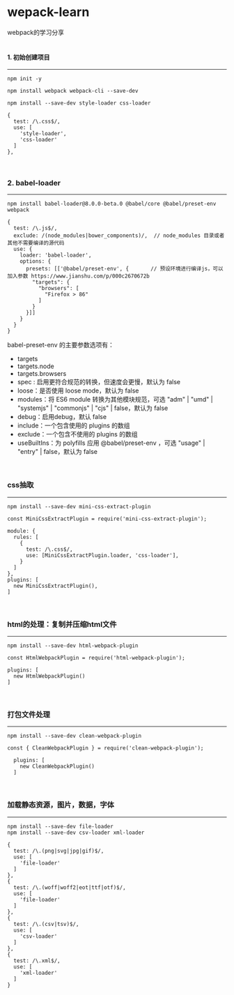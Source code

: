 # wepack-learn  
webpack的学习分享  
<br>

#### 1. 初始创建项目  
***  
```  
npm init -y       

npm install webpack webpack-cli --save-dev

npm install --save-dev style-loader css-loader
```  

```
{
  test: /\.css$/,
  use: [
    'style-loader',
    'css-loader'
  ]
},
```

<br>

### 2. babel-loader
***
```
npm install babel-loader@8.0.0-beta.0 @babel/core @babel/preset-env webpack
```

```
{
  test: /\.js$/,
  exclude: /(node_modules|bower_components)/,  // node_modules 目录或者其他不需要编译的源代码 
  use: {
    loader: 'babel-loader',
    options: {
      presets: [['@babel/preset-env', {       // 预设环境进行编译js，可以加入参数 https://www.jianshu.com/p/000c2670672b
        "targets": {
          "browsers": [
            "Firefox > 86"
          ]
        }
      }]]
    }
  }
}
```

babel-preset-env 的主要参数选项有：
* targets
* targets.node
* targets.browsers
* spec : 启用更符合规范的转换，但速度会更慢，默认为 false
* loose：是否使用 loose mode，默认为 false
* modules：将 ES6 module 转换为其他模块规范，可选 "adm" | "umd" | "systemjs" | "commonjs" | "cjs" | false，默认为 false
* debug：启用debug，默认 false
* include：一个包含使用的 plugins 的数组
* exclude：一个包含不使用的 plugins 的数组
* useBuiltIns：为 polyfills 应用 @babel/preset-env ，可选 "usage" | "entry" | false，默认为 false

<br>

### css抽取
***
```
npm install --save-dev mini-css-extract-plugin
```

```
const MiniCssExtractPlugin = require('mini-css-extract-plugin');

module: {
  rules: [
    {
      test: /\.css$/,
      use: [MiniCssExtractPlugin.loader, 'css-loader'],
    }
  ]
},
plugins: [
  new MiniCssExtractPlugin(),
]
```

<br>

### html的处理：复制并压缩html文件
***
```
npm install --save-dev html-webpack-plugin
```
```
const HtmlWebpackPlugin = require('html-webpack-plugin');

plugins: [
  new HtmlWebpackPlugin()
]
```

<br>

### 打包文件处理
***
```
npm install --save-dev clean-webpack-plugin
```
```
const { CleanWebpackPlugin } = require('clean-webpack-plugin');

  plugins: [
    new CleanWebpackPlugin()
  ]
```

<br>

### 加载静态资源，图片，数据，字体
***
```
npm install --save-dev file-loader
npm install --save-dev csv-loader xml-loader
```
```
{
  test: /\.(png|svg|jpg|gif)$/,
  use: [
    'file-loader'
  ]
},
{
  test: /\.(woff|woff2|eot|ttf|otf)$/,
  use: [
    'file-loader'
  ]
},
{
  test: /\.(csv|tsv)$/,
  use: [
    'csv-loader'
  ]
},
{
  test: /\.xml$/,
  use: [
    'xml-loader'
  ]
}
```